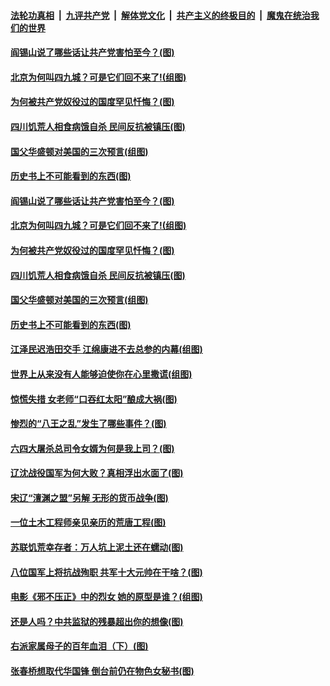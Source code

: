 ####  [法轮功真相](../../../../basic/blob/master/README.md?t=03061201) &nbsp;|&nbsp; [九评共产党](../../../../9ping.md/blob/master/README.md?t=03061201) &nbsp;|&nbsp; [解体党文化](../../../../jtdwh.md/blob/master/README.md?t=03061201)  &nbsp;|&nbsp; [共产主义的终极目的](../../../../gczydzjmd.md/blob/master/README.md?t=03061201) &nbsp;|&nbsp; [魔鬼在统治我们的世界](../../../../mgztzwmdsj.md/blob/master/README.md?t=03061201) 

#### [阎锡山说了哪些话让共产党害怕至今？(图)](../pages/p6/963836.md?t=03061201) 

#### [北京为何叫四九城？可是它们回不来了!(组图)](../pages/p6/963935.md?t=03061201) 

#### [为何被共产党奴役过的国度罕见忏悔？(图)](../pages/p6/963901.md?t=03061201) 

#### [四川饥荒人相食病饿自杀 民间反抗被镇压(图)](../pages/p6/964389.md?t=03061201) 

#### [国父华盛顿对美国的三次预言(组图)](../pages/p6/964036.md?t=03061201) 

#### [历史书上不可能看到的东西(图)](../pages/p6/964449.md?t=03061201) 

#### [阎锡山说了哪些话让共产党害怕至今？(图)](../pages/p6/963836.md?t=03061201) 

#### [北京为何叫四九城？可是它们回不来了!(组图)](../pages/p6/963935.md?t=03061201) 

#### [为何被共产党奴役过的国度罕见忏悔？(图)](../pages/p6/963901.md?t=03061201) 

#### [四川饥荒人相食病饿自杀 民间反抗被镇压(图)](../pages/p6/964389.md?t=03061201) 

#### [国父华盛顿对美国的三次预言(组图)](../pages/p6/964036.md?t=03061201) 

#### [历史书上不可能看到的东西(图)](../pages/p6/964449.md?t=03061201) 

#### [江泽民迟浩田交手 江绵康进不去总参的内幕(组图)](../pages/p6/963937.md?t=03061201) 

#### [世界上从来没有人能够迫使你在心里撒谎(组图)](../pages/p6/963996.md?t=03061201) 

#### [惊慌失措 女老师“口吞红太阳”酿成大祸(图)](../pages/p6/963843.md?t=03061201) 

#### [惨烈的“八王之乱”发生了哪些事件？(图)](../pages/p6/963837.md?t=03061201) 

#### [六四大屠杀总司令女婿为何是我上司？(图)](../pages/p6/963450.md?t=03061201) 

#### [辽沈战役国军为何大败？真相浮出水面了(图)](../pages/p6/963832.md?t=03061201) 

#### [宋辽“澶渊之盟”另解 无形的货币战争(图)](../pages/p6/963938.md?t=03061201) 

#### [一位土木工程师亲见亲历的荒唐工程(图)](../pages/p6/961631.md?t=03061201) 

#### [苏联饥荒幸存者：万人坑上泥土还在蠕动(图)](../pages/p6/963590.md?t=03061201) 

#### [八位国军上将抗战殉职 共军十大元帅在干啥？(图)](../pages/p6/960724.md?t=03061201) 

#### [电影《邪不压正》中的烈女 她的原型是谁？(组图)](../pages/p6/963716.md?t=03061201) 

#### [还是人吗？中共监狱的残暴超出你的想像(图)](../pages/p6/963278.md?t=03061201) 

#### [右派家属母子的百年血泪（下）(图)](../pages/p6/962627.md?t=03061201) 

#### [张春桥想取代华国锋 倒台前仍在物色女秘书(图)](../pages/p6/962833.md?t=03061201) 

